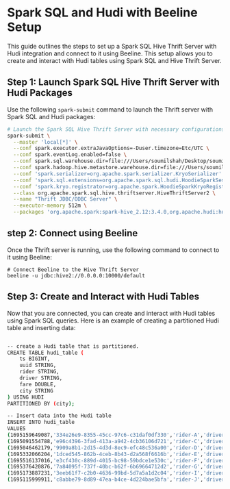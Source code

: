 # Spark SQL and Hudi with Beeline Setup

This guide outlines the steps to set up a Spark SQL Hive Thrift Server with Hudi integration and connect to it using Beeline. This setup allows you to create and interact with Hudi tables using Spark SQL and Hive Thrift Server.

## Step 1: Launch Spark SQL Hive Thrift Server with Hudi Packages

Use the following `spark-submit` command to launch the Thrift server with Spark SQL and Hudi packages:

```bash
# Launch the Spark SQL Hive Thrift Server with necessary configurations
spark-submit \
  --master 'local[*]' \
  --conf spark.executor.extraJavaOptions=-Duser.timezone=Etc/UTC \
  --conf spark.eventLog.enabled=false \
  --conf spark.sql.warehouse.dir=file:///Users/soumilshah/Desktop/soumil/sparkwarehouse \
  --conf spark.hadoop.hive.metastore.warehouse.dir=file:///Users/soumilshah/Desktop/soumil/sparkwarehouse \
  --conf 'spark.serializer=org.apache.spark.serializer.KryoSerializer'   \
  --conf 'spark.sql.extensions=org.apache.spark.sql.hudi.HoodieSparkSessionExtension'  \
  --conf 'spark.kryo.registrator=org.apache.spark.HoodieSparkKryoRegistrar' \
  --class org.apache.spark.sql.hive.thriftserver.HiveThriftServer2 \
  --name "Thrift JDBC/ODBC Server" \
  --executor-memory 512m \
  --packages 'org.apache.spark:spark-hive_2.12:3.4.0,org.apache.hudi:hudi-spark3.4-bundle_2.12:0.14.0'
```
##  step 2: Connect using Beeline

Once the Thrift server is running, use the following command to connect to it using Beeline:

```
# Connect Beeline to the Hive Thrift Server
beeline -u jdbc:hive2://0.0.0.0:10000/default

```


## Step 3: Create and Interact with Hudi Tables

Now that you are connected, you can create and interact with Hudi tables using Spark SQL queries. Here is an example of creating a partitioned Hudi table and inserting data:
```bash

-- create a Hudi table that is partitioned.
CREATE TABLE hudi_table (
    ts BIGINT,
    uuid STRING,
    rider STRING,
    driver STRING,
    fare DOUBLE,
    city STRING
) USING HUDI
PARTITIONED BY (city);

-- Insert data into the Hudi table
INSERT INTO hudi_table
VALUES
(1695159649087,'334e26e9-8355-45cc-97c6-c31daf0df330','rider-A','driver-K',19.10,'san_francisco'),
(1695091554788,'e96c4396-3fad-413a-a942-4cb36106d721','rider-C','driver-M',27.70 ,'san_francisco'),
(1695046462179,'9909a8b1-2d15-4d3d-8ec9-efc48c536a00','rider-D','driver-L',33.90 ,'san_francisco'),
(1695332066204,'1dced545-862b-4ceb-8b43-d2a568f6616b','rider-E','driver-O',93.50,'san_francisco'),
(1695516137016,'e3cf430c-889d-4015-bc98-59bdce1e530c','rider-F','driver-P',34.15,'sao_paulo'    ),
(1695376420876,'7a84095f-737f-40bc-b62f-6b69664712d2','rider-G','driver-Q',43.40 ,'sao_paulo'    ),
(1695173887231,'3eeb61f7-c2b0-4636-99bd-5d7a5a1d2c04','rider-I','driver-S',41.06 ,'chennai'      ),
(1695115999911,'c8abbe79-8d89-47ea-b4ce-4d224bae5bfa','rider-J','driver-T',17.85,'chennai');

```
